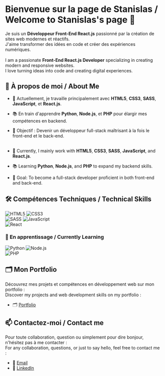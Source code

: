 # Bienvenue sur la page de Stanislas / Welcome to Stanislas's page 👋

Je suis un **Développeur Front-End React.js** passionné par la création de sites web modernes et réactifs.<br> 
J'aime transformer des idées en code et créer des expériences numériques.<br><br>
I am a passionate **Front-End React.js Developer** specializing in creating modern and responsive websites.<br>
I love turning ideas into code and creating digital experiences.

## 💼 À propos de moi / About Me

- 🌱 Actuellement, je travaille principalement avec **HTML5**, **CSS3**, **SASS**, **JavaScript**, et **React.js**.<br>
- 📚 En train d'apprendre **Python**, **Node.js**, et **PHP** pour élargir mes compétences en backend.<br>
- 🎯 Objectif : Devenir un développeur full-stack maîtrisant à la fois le front-end et le back-end.<br><br>

- 🌱 Currently, I mainly work with **HTML5**, **CSS3**, **SASS**, **JavaScript**, and **React.js**.<br>
- 📚 Learning **Python**, **Node.js**, and **PHP** to expand my backend skills.<br>
- 🎯 Goal: To become a full-stack developer proficient in both front-end and back-end.<br>

## 🛠️ Compétences Techniques / Technical Skills

![HTML5](https://img.shields.io/badge/-HTML5-E34F26?style=flat&logo=html5&logoColor=white)
![CSS3](https://img.shields.io/badge/-CSS3-1572B6?style=flat&logo=css3)<br>
![SASS](https://img.shields.io/badge/-SASS-CC6699?style=flat&logo=sass&logoColor=white)
![JavaScript](https://img.shields.io/badge/-JavaScript-F7DF1E?style=flat&logo=javascript&logoColor=black)<br>
![React](https://img.shields.io/badge/-React-61DAFB?style=flat&logo=react&logoColor=black)

### 🌱 En apprentissage / Currently Learning

![Python](https://img.shields.io/badge/-Python-3776AB?style=flat&logo=python&logoColor=white)
![Node.js](https://img.shields.io/badge/-Node.js-339933?style=flat&logo=nodedotjs&logoColor=white)<br>
![PHP](https://img.shields.io/badge/-PHP-777BB4?style=flat&logo=php&logoColor=white)

## 🗂️ Mon Portfolio

Découvrez mes projets et compétences en développement web sur mon portfolio :<br>
Discover my projects and web development skills on my portfolio :

- 🗂️ [Portfolio](https://stanislas-portfolio.netlify.app/)

## 📫 Contactez-moi / Contact me

Pour toute collaboration, question ou simplement pour dire bonjour, n'hésitez pas à me contacter :<br>
For any collaboration, questions, or just to say hello, feel free to contact me :

- 📧 [Email](stan.mainguy@gmail.com)
- 🔗 [LinkedIn](https://www.linkedin.com/in/stanislas-mainguy-322a972b3/)
